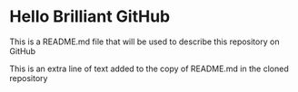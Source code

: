 # Hello Brilliant GitHub

This is a README.md file that will be used to describe this repository on GitHub

This is an extra line of text added to the copy of README.md in the cloned repository 
